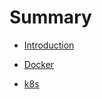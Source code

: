 # Summary

* [Introduction](README.md)

* [Docker](chapters/docker/docker-introduction.md)





* [k8s](chapters/k8s/k8s-introduction.md)







